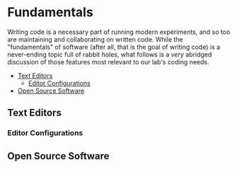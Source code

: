 # Fundamentals

Writing code is a necessary part of running modern experiments, and so too are
maintaining and collaborating on written code. While the "fundamentals" of
software (after all, that is the goal of writing code) is a never-ending topic
full of rabbit holes, what follows is a _very_ abridged discussion of those
features most relevant to our lab's coding needs.

<!-- toc -->

- [Text Editors](#text-editors)
  * [Editor Configurations](#editor-configurations)
- [Open Source Software](#open-source-software)

<!-- tocstop -->

## Text Editors

### Editor Configurations

## Open Source Software
